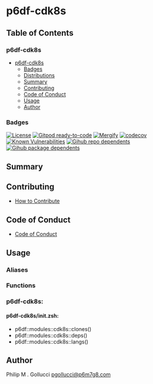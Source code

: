 # p6df-cdk8s

## Table of Contents


### p6df-cdk8s
- [p6df-cdk8s](#p6df-cdk8s)
  - [Badges](#badges)
  - [Distributions](#distributions)
  - [Summary](#summary)
  - [Contributing](#contributing)
  - [Code of Conduct](#code-of-conduct)
  - [Usage](#usage)
  - [Author](#author)

### Badges

[![License](https://img.shields.io/badge/License-Apache%202.0-yellowgreen.svg)](https://opensource.org/licenses/Apache-2.0)
[![Gitpod ready-to-code](https://img.shields.io/badge/Gitpod-ready--to--code-blue?logo=gitpod)](https://gitpod.io/#https://github.com/p6m7g8/p6df-cdk8s)
[![Mergify](https://img.shields.io/endpoint.svg?url=https://gh.mergify.io/badges/p6m7g8/p6df-cdk8s/&style=flat)](https://mergify.io)
[![codecov](https://codecov.io/gh/p6m7g8/p6df-cdk8s/branch/master/graph/badge.svg?token=14Yj1fZbew)](https://codecov.io/gh/p6m7g8/p6df-cdk8s)
[![Known Vulnerabilities](https://snyk.io/test/github/p6m7g8/p6df-cdk8s/badge.svg?targetFile=package.json)](https://snyk.io/test/github/p6m7g8/p6df-cdk8s?targetFile=package.json)
[![Gihub repo dependents](https://badgen.net/github/dependents-repo/p6m7g8/p6df-cdk8s)](https://github.com/p6m7g8/p6df-cdk8s/network/dependents?dependent_type=REPOSITORY)
[![Gihub package dependents](https://badgen.net/github/dependents-pkg/p6m7g8/p6df-cdk8s)](https://github.com/p6m7g8/p6df-cdk8s/network/dependents?dependent_type=PACKAGE)

## Summary

## Contributing

- [How to Contribute](CONTRIBUTING.md)

## Code of Conduct

- [Code of Conduct](https://github.com/p6m7g8/.github/blob/master/CODE_OF_CONDUCT.md)

## Usage


### Aliases


### Functions

### p6df-cdk8s:

#### p6df-cdk8s/init.zsh:

- p6df::modules::cdk8s::clones()
- p6df::modules::cdk8s::deps()
- p6df::modules::cdk8s::langs()



## Author

Philip M . Gollucci <pgollucci@p6m7g8.com>

